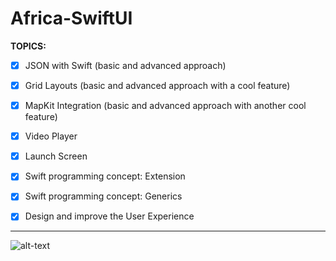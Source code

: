 # Africa-SwiftUI #

__TOPICS:__

- [X]  JSON with Swift (basic and advanced approach)

- [X]  Grid Layouts (basic and advanced approach with a cool feature)

- [X]  MapKit Integration (basic and advanced approach with another cool feature)

- [X]  Video Player

- [X]  Launch Screen

- [X]  Swift programming concept: Extension

- [X]  Swift programming concept: Generics

- [X]  Design and improve the User Experience

------ ----------------------------------------------------


![alt-text](african-app.gif)
